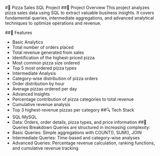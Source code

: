 #🍕 Pizza Sales SQL Project
##📌 Project Overview
This project analyzes pizza sales data using SQL to extract valuable business insights. It covers fundamental queries, intermediate aggregations, and advanced analytical techniques to optimize operations and revenue.

##🚀 Features
- Basic Analytics
- Total number of orders placed
- Total revenue generated from sales
- Identification of the highest-priced pizza
- Most common pizza size ordered
- Top 5 most ordered pizza types
- Intermediate Analysis
- Category-wise distribution of pizza orders
- Order distribution by hour
- Average pizzas ordered per day
- Advanced Insights
- Percentage contribution of pizza categories to total revenue
- Cumulative revenue analysis
- Top 3 highest-revenue pizzas per category
##🔍 Tech Stack
- SQL:MySQL
- Data: Orders, order details, pizza types, and price information
##📄 Queries Breakdown
Queries are structured in increasing complexity:
- Basic Queries: Simple aggregations with COUNT(), SUM(), JOIN
- Intermediate Queries: Time-based and category-wise analyses
- Advanced Queries: Percentage revenue calculation, ranking functions, and cumulative revenue tracking

